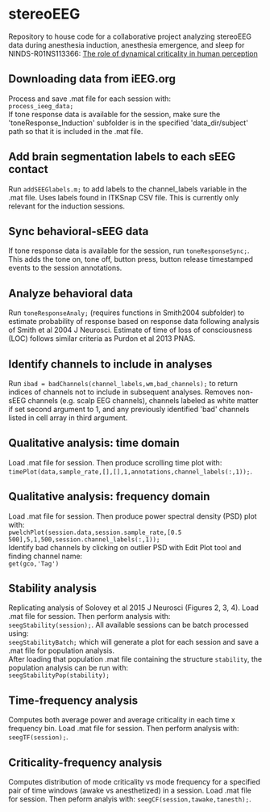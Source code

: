 # stereoEEG
Repository to house code for a collaborative project analyzing stereoEEG data during anesthesia induction, anesthesia emergence, and sleep for NINDS-R01NS113366: [The role of dynamical criticality in human perception](https://reporter.nih.gov/project-details/9969278)

## Downloading data from iEEG.org
Process and save .mat file for each session with:  
`process_ieeg_data;`  
If tone response data is available for the session, make sure the 'toneResponse_Induction' subfolder is in the specified 'data_dir/subject' path so that it is included in the .mat file.

## Add brain segmentation labels to each sEEG contact
Run `addSEEGlabels.m;` to add labels to the channel_labels variable in the .mat file. Uses labels found in ITKSnap CSV file. This is currently only relevant for the induction sessions.

## Sync behavioral-sEEG data
If tone response data is available for the session, run `toneResponseSync;`. 
This adds the tone on, tone off, button press, button release timestamped events to the session annotations. 

## Analyze behavioral data
Run `toneResponseAnaly;` (requires functions in Smith2004 subfolder) to estimate probability of response based on response data following analysis of Smith et al 2004 J Neurosci. Estimate of time of loss of consciousness (LOC) follows similar criteria as Purdon et al 2013 PNAS.

## Identify channels to include in analyses
Run `ibad = badChannels(channel_labels,wm,bad_channels);` to return indices of channels not to include in subsequent analyses. Removes non-sEEG channels (e.g. scalp EEG channels), channels labeled as white matter if set second argument to 1, and any previously identified 'bad' channels listed in cell array in third argument.

## Qualitative analysis: time domain
Load .mat file for session. Then produce scrolling time plot with:  
`timePlot(data,sample_rate,[],[],1,annotations,channel_labels(:,1));`. 

## Qualitative analysis: frequency domain
Load .mat file for session. Then produce power spectral density (PSD) plot with:  
`pwelchPlot(session.data,session.sample_rate,[0.5 500],5,1,500,session.channel_labels(:,1));`  
Identify bad channels by clicking on outlier PSD with Edit Plot tool and finding channel name:  
`get(gco,'Tag')`

## Stability analysis 
Replicating analysis of Solovey et al 2015 J Neurosci (Figures 2, 3, 4).
Load .mat file for session. Then perform analysis with:  
`seegStability(session);`.
All available sessions can be batch processed using:  
`seegStabilityBatch;` which will generate a plot for each session and save a .mat file for population analysis.  
After loading that population .mat file containing the structure `stability`, the population analysis can be run with:  
`seegStabilityPop(stability);`

## Time-frequency analysis
Computes both average power and average criticality in each time x frequency bin. 
Load .mat file for session. Then perform analysis with:  
`seegTF(session);`.

## Criticality-frequency analysis
Computes distribution of mode criticality vs mode frequency for a specified pair of time windows (awake vs anesthetized) in a session. 
Load .mat file for session. Then peform analyis with:
`seegCF(session,tawake,tanesth);`.

